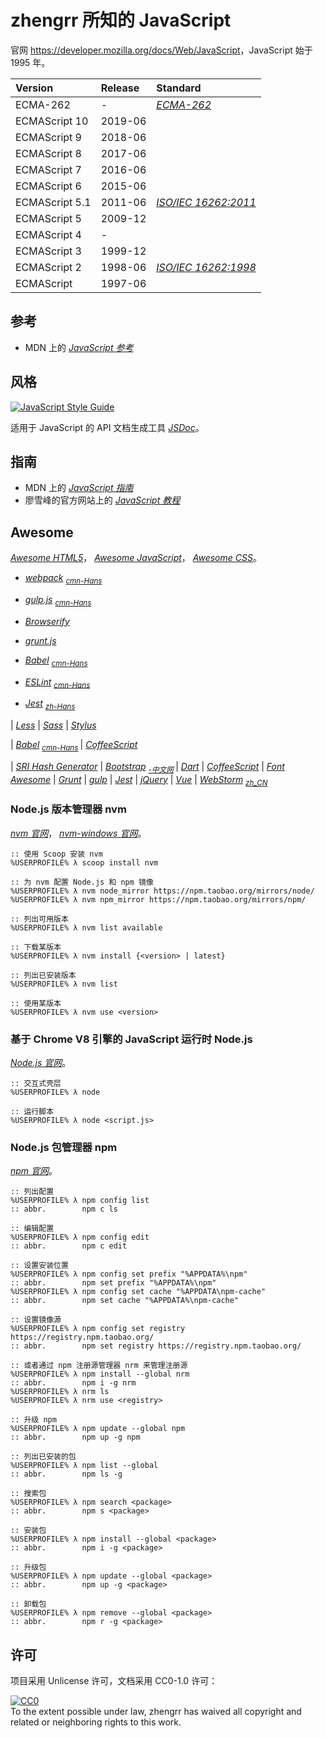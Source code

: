 # zhengrr 所知的 JavaScript

官网 <https://developer.mozilla.org/docs/Web/JavaScript>，JavaScript 始于 1995 年。

| Version        | Release | Standard |
|:-------------- |:------- |:-------- |
| ECMA-262       | -       | [*ECMA-262*](http://ecma-international.org/publications/standards/Ecma-262.htm)
| ECMAScript 10  | 2019-06 |
| ECMAScript 9   | 2018-06 |
| ECMAScript 8   | 2017-06 |
| ECMAScript 7   | 2016-06 |
| ECMAScript 6   | 2015-06 |
| ECMAScript 5.1 | 2011-06 | [*ISO/IEC 16262:2011*](https://iso.org/standard/55755.html)
| ECMAScript 5   | 2009-12 |
| ECMAScript 4   | -       |
| ECMAScript 3   | 1999-12 |
| ECMAScript 2   | 1998-06 | [*ISO/IEC 16262:1998*](https://iso.org/standard/29696.html)
| ECMAScript     | 1997-06 |

## 参考

*   MDN 上的 [*JavaScript 参考*](https://developer.mozilla.org/docs/Web/JavaScript/Reference)

## 风格

[![JavaScript Style Guide](https://cdn.rawgit.com/standard/standard/master/badge.svg)](https://github.com/standard/standard)

适用于 JavaScript 的 API 文档生成工具 [*JSDoc*](http://jsdoc.app/)。

## 指南

*   MDN 上的 [*JavaScript 指南*](https://developer.mozilla.org/docs/Web/JavaScript/Guide)
*   廖雪峰的官方网站上的 [*JavaScript 教程*](https://liaoxuefeng.com/wiki/1022910821149312)

## Awesome

[*Awesome HTML5*](https://github.com/diegocard/awesome-html5)，
[*Awesome JavaScript*](https://github.com/sorrycc/awesome-javascript)，
[*Awesome CSS*](https://github.com/awesome-css-group/awesome-css)。

*   [*webpack*](https://webpack.js.org/) <sub>
        [*cmn-Hans*](https://webpackjs.com/) </sub>
*   [*gulp.js*](https://gulpjs.com/) <sub>
        [*cmn-Hans*](https://gulpjs.com.cn/) </sub>
*   [*Browserify*](http://browserify.org/)
*   [*grunt.js*](https://gruntjs.com/)

*   [*Babel*](https://babeljs.io/) <sub>
        [*cmn-Hans*](https://babeljs.cn/) </sub>
*   [*ESLint*](https://eslint.org/) <sub>
        [*cmn-Hans*](https://eslint.bootcss.com/) </sub>
*   [*Jest*](https://jestjs.io/) <sub>
        [*zh-Hans*](https://jestjs.io/zh-Hans/)

| [*Less*](http://lesscss.org/)
| [*Sass*](https://sass-lang.com/)
| [*Stylus*](http://stylus-lang.com/)

| [*Babel*](https://babeljs.io/) <sub>
      [*cmn-Hans*](https://babeljs.cn/) </sub>
| [*CoffeeScript*](https://coffeescript.org/)

| [*SRI Hash Generator*](https://www.srihash.org)
| [*Bootstrap*](https://getbootstrap.com/) <sub>
      [*-中文网*](http://www.bootcss.com/) </sub>
| [*Dart*](https://dartlang.org/)
| [*CoffeeScript*](https://coffeescript.org/)
| [*Font Awesome*](https://fontawesome.com/)
| [*Grunt*](https://gruntjs.com/)
| [*gulp*](https://gulpjs.com/)
| [*Jest*](https://jestjs.io/)
| [*jQuery*](https://jquery.com/)
| [*Vue*](https://vuejs.org/)
| [*WebStorm*](https://jetbrains.com/webstorm/) <sub>
      [*zh_CN*](https://github.com/pingfangx/jetbrains-in-chinese/tree/master/WebStorm) </sub>

### Node.js 版本管理器 nvm

[*nvm 官网*](https://github.com/nvm-sh/nvm)，
[*nvm-windows 官网*](https://github.com/coreybutler/nvm-windows)。

```cmder
:: 使用 Scoop 安装 nvm
%USERPROFILE% λ scoop install nvm

:: 为 nvm 配置 Node.js 和 npm 镜像
%USERPROFILE% λ nvm node_mirror https://npm.taobao.org/mirrors/node/
%USERPROFILE% λ nvm npm_mirror https://npm.taobao.org/mirrors/npm/

:: 列出可用版本
%USERPROFILE% λ nvm list available

:: 下载某版本
%USERPROFILE% λ nvm install {<version> | latest}

:: 列出已安装版本
%USERPROFILE% λ nvm list

:: 使用某版本
%USERPROFILE% λ nvm use <version>
```

### 基于 Chrome V8 引擎的 JavaScript 运行时 Node.js

[*Node.js 官网*](https://nodejs.org/)。

```cmder
:: 交互式壳层
%USERPROFILE% λ node

:: 运行脚本
%USERPROFILE% λ node <script.js>
```

### Node.js 包管理器 npm

[*npm 官网*](https://npmjs.com/)。

```cmder
:: 列出配置
%USERPROFILE% λ npm config list
:: abbr.        npm c ls

:: 编辑配置
%USERPROFILE% λ npm config edit
:: abbr.        npm c edit

:: 设置安装位置
%USERPROFILE% λ npm config set prefix "%APPDATA%\npm"
:: abbr.        npm set prefix "%APPDATA%\npm"
%USERPROFILE% λ npm config set cache "%APPDATA\npm-cache"
:: abbr.        npm set cache "%APPDATA%\npm-cache"

:: 设置镜像源
%USERPROFILE% λ npm config set registry https://registry.npm.taobao.org/
:: abbr.        npm set registry https://registry.npm.taobao.org/

:: 或者通过 npm 注册源管理器 nrm 来管理注册源
%USERPROFILE% λ npm install --global nrm
:: abbr.        npm i -g nrm
%USERPROFILE% λ nrm ls
%USERPROFILE% λ nrm use <registry>

:: 升级 npm
%USERPROFILE% λ npm update --global npm
:: abbr.        npm up -g npm

:: 列出已安装的包
%USERPROFILE% λ npm list --global
:: abbr.        npm ls -g

:: 搜索包
%USERPROFILE% λ npm search <package>
:: abbr.        npm s <package>

:: 安装包
%USERPROFILE% λ npm install --global <package>
:: abbr.        npm i -g <package>

:: 升级包
%USERPROFILE% λ npm update --global <package>
:: abbr.        npm up -g <package>

:: 卸载包
%USERPROFILE% λ npm remove --global <package>
:: abbr.        npm r -g <package>
```

## 许可

项目采用 Unlicense 许可，文档采用 CC0-1.0 许可：

<p xmlns:dct="https://purl.org/dc/terms/">
  <a rel="license"
     href="https://creativecommons.org/publicdomain/zero/1.0/">
    <img src="https://licensebuttons.net/p/zero/1.0/88x31.png" style="border-style: none;" alt="CC0" />
  </a>
  <br />
  To the extent possible under law,
  <span resource="[_:publisher]" rel="dct:publisher">
    <span property="dct:title">zhengrr</span></span>
  has waived all copyright and related or neighboring rights to this work.
</p>
